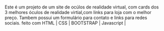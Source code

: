 #

Este é um projeto de um site de ocúlos de realidade virtual, com cards dos 3 melhores óculos de realidade virtial,com links para loja com o melhor preço.
Tambem possui um formulário para contato e links para redes sociais.
feito com HTML | CSS | BOOTSTRAP | Javascript |

##
